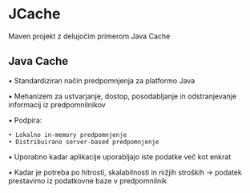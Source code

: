 # JCache

Maven projekt z delujočim primerom Java Cache

## Java Cache

• Standardiziran način predpomnjenja za platformo Java

• Mehanizem za ustvarjanje, dostop, posodabljanje in odstranjevanje
  informacij iz predpomnilnikov
  
• Podpira:

	• Lokalno in-memory predpomnjenje
	• Distribuirano server-based predpomnjenje
	
• Uporabno kadar aplikacije uporabljajo iste podatke več kot enkrat

• Kadar je potreba po hitrosti, skalabilnosti in nižjih stroških -> podatek
  prestavimo iz podatkovne baze v predpomnilnik
